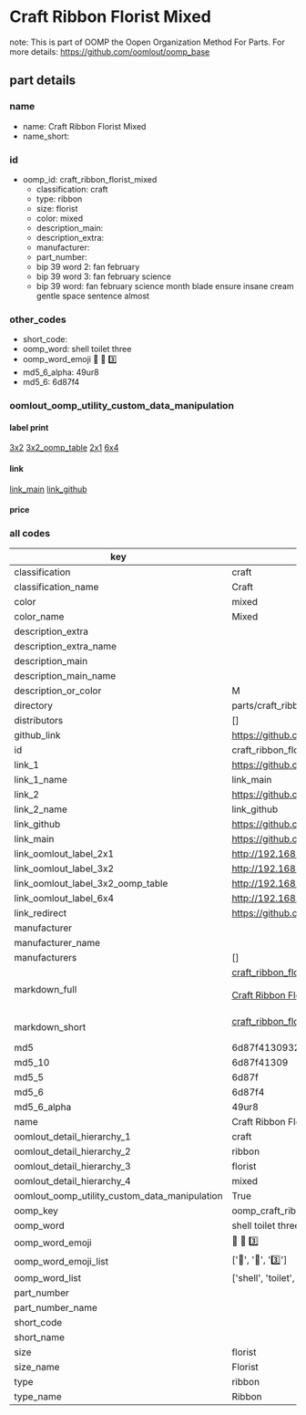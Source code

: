 # Craft Ribbon Florist Mixed  

note: This is part of OOMP the Oopen Organization Method For Parts. For more details: https://github.com/oomlout/oomp_base

##  part details
  







### name
* name: Craft Ribbon Florist Mixed
* name_short: 
### id
* oomp_id: craft_ribbon_florist_mixed
  * classification: craft
  * type: ribbon
  * size: florist
  * color: mixed
  * description_main: 
  * description_extra: 
  * manufacturer: 
  * part_number: 
  * bip 39 word 2: fan february
  * bip 39 word 3: fan february science
  * bip 39 word: fan february science month blade ensure insane cream gentle space sentence almost

### other_codes
* short_code: 
* oomp_word: shell toilet three
* oomp_word_emoji :shell: :toilet: :three:
* md5_6_alpha: 49ur8
* md5_6: 6d87f4






### oomlout_oomp_utility_custom_data_manipulation
#### label print
[3x2](http://192.168.1.245:1112/?label=oomp%2049ur8)
[3x2_oomp_table](http://192.168.1.108:1112/?label=oomp%2049ur8)
[2x1](http://192.168.1.242:1112/?label=oomp%2049ur8)
[6x4](http://192.168.1.55:1112/?label=oomp%2049ur8)    

#### link

[link_main](https://github.com/oomlout/oomlout_oomp_version_1_messy/tree/main/parts/craft_ribbon_florist_mixed) [link_github](https://github.com/oomlout/oomlout_oomp_version_1_messy/tree/main/parts/craft_ribbon_florist_mixed)                             

#### price







### all codes 
| key | value |  
| --- | --- |  
| classification | craft |  
| classification_name | Craft |  
| color | mixed |  
| color_name | Mixed |  
| description_extra |  |  
| description_extra_name |  |  
| description_main |  |  
| description_main_name |  |  
| description_or_color | M  |  
| directory | parts/craft_ribbon_florist_mixed |  
| distributors | [] |  
| github_link | https://github.com/oomlout/oomlout_oomp_part_src/tree/main/parts/craft_ribbon_florist_mixed |  
| id | craft_ribbon_florist_mixed |  
| link_1 | https://github.com/oomlout/oomlout_oomp_version_1_messy/tree/main/parts/craft_ribbon_florist_mixed |  
| link_1_name | link_main |  
| link_2 | https://github.com/oomlout/oomlout_oomp_version_1_messy/tree/main/parts/craft_ribbon_florist_mixed |  
| link_2_name | link_github |  
| link_github | https://github.com/oomlout/oomlout_oomp_version_1_messy/tree/main/parts/craft_ribbon_florist_mixed |  
| link_main | https://github.com/oomlout/oomlout_oomp_version_1_messy/tree/main/parts/craft_ribbon_florist_mixed |  
| link_oomlout_label_2x1 | http://192.168.1.242:1112/?label=oomp%2049ur8 |  
| link_oomlout_label_3x2 | http://192.168.1.245:1112/?label=oomp%2049ur8 |  
| link_oomlout_label_3x2_oomp_table | http://192.168.1.108:1112/?label=oomp%2049ur8 |  
| link_oomlout_label_6x4 | http://192.168.1.55:1112/?label=oomp%2049ur8 |  
| link_redirect | https://github.com/oomlout/oomlout_oomp_version_1_messy/tree/main/parts/craft_ribbon_florist_mixed |  
| manufacturer |  |  
| manufacturer_name |  |  
| manufacturers | [] |  
| markdown_full | [craft_ribbon_florist_mixed](none)<br>[](none)<br>[Craft Ribbon Florist Mixed](none)<br><br> |  
| markdown_short | [craft_ribbon_florist_mixed](none)<br><br> |  
| md5 | 6d87f4130932ee9d2d0b88f781d51296 |  
| md5_10 | 6d87f41309 |  
| md5_5 | 6d87f |  
| md5_6 | 6d87f4 |  
| md5_6_alpha | 49ur8 |  
| name | Craft Ribbon Florist Mixed |  
| oomlout_detail_hierarchy_1 | craft |  
| oomlout_detail_hierarchy_2 | ribbon |  
| oomlout_detail_hierarchy_3 | florist |  
| oomlout_detail_hierarchy_4 | mixed |  
| oomlout_oomp_utility_custom_data_manipulation | True |  
| oomp_key | oomp_craft_ribbon_florist_mixed |  
| oomp_word | shell toilet three |  
| oomp_word_emoji | :shell: :toilet: :three: |  
| oomp_word_emoji_list | [':shell:', ':toilet:', ':three:'] |  
| oomp_word_list | ['shell', 'toilet', 'three'] |  
| part_number |  |  
| part_number_name |  |  
| short_code |  |  
| short_name |  |  
| size | florist |  
| size_name | Florist |  
| type | ribbon |  
| type_name | Ribbon |  
